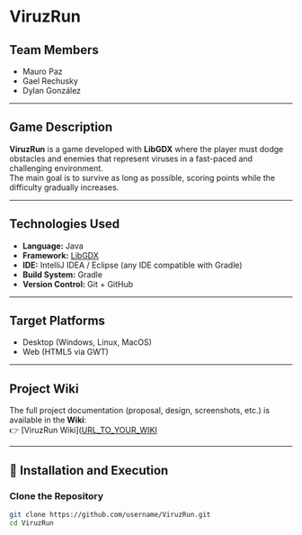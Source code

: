 # ViruzRun

## Team Members
- Mauro Paz  
- Gael Rechusky  
- Dylan González  

---

## Game Description
**ViruzRun** is a game developed with **LibGDX** where the player must dodge obstacles and enemies that represent viruses in a fast-paced and challenging environment.  
The main goal is to survive as long as possible, scoring points while the difficulty gradually increases.  

---

## Technologies Used
- **Language:** Java  
- **Framework:** [LibGDX](https://libgdx.com/)  
- **IDE:** IntelliJ IDEA / Eclipse (any IDE compatible with Gradle)  
- **Build System:** Gradle  
- **Version Control:** Git + GitHub  

---

## Target Platforms
- Desktop (Windows, Linux, MacOS)  
- Web (HTML5 via GWT)  

---

## Project Wiki
The full project documentation (proposal, design, screenshots, etc.) is available in the **Wiki**:  
👉 [ViruzRun Wiki]([URL_TO_YOUR_WIKI](https://github.com/PazMauro/ViruzRun/wiki)

---

## 🚀 Installation and Execution

### Clone the Repository
```bash
git clone https://github.com/username/ViruzRun.git
cd ViruzRun
